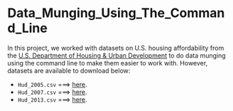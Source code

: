 # Data_Munging_Using_The_Command_Line
In this project, we worked with datasets on U.S. housing affordability from the [U.S. Department of Housing & Urban Development](http://www.huduser.org/portal/datasets/hads/hads.html) to do data munging using the command line to make them easier to work with. However, datasets are available to download below:

- `Hud_2005.csv` ===> [here](https://dsserver-prod-resources-1.s3.amazonaws.com/122/Hud_2005.csv).
- `Hud_2007.csv` ===> [here](https://dsserver-prod-resources-1.s3.amazonaws.com/122/Hud_2007.csv).
- `Hud_2013.csv` ===> [here](https://dsserver-prod-resources-1.s3.amazonaws.com/122/Hud_2013.csv).
